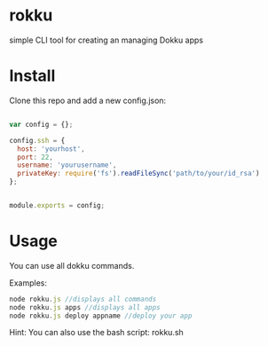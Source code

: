 # rokku
simple CLI tool for creating an managing Dokku apps


# Install
Clone this repo and add a new config.json:

```javascript

var config = {};

config.ssh = {
  host: 'yourhost',
  port: 22,
  username: 'yourusername',
  privateKey: require('fs').readFileSync('path/to/your/id_rsa')
};


module.exports = config;

```

# Usage

You can use all dokku commands. 

Examples:

```javascript
node rokku.js //displays all commands
node rokku.js apps //displays all apps
node rokku.js deploy appname //deploy your app

```

Hint:
You can also use the bash script: rokku.sh